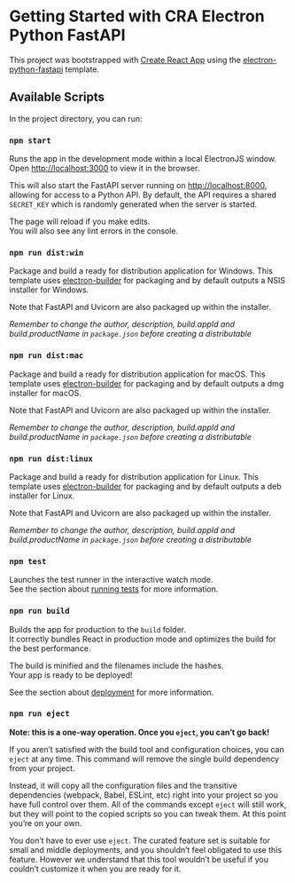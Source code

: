 # Getting Started with CRA Electron Python FastAPI

This project was bootstrapped with [Create React App](https://github.com/facebook/create-react-app) using the [electron-python-fastapi](https://www.npmjs.com/package/cra-template-electron-python-fastapi) template.

## Available Scripts

In the project directory, you can run:

### `npm start`

Runs the app in the development mode within a local ElectronJS window.\
Open [http://localhost:3000](http://localhost:3000) to view it in the browser.

This will also start the FastAPI server running on [http://localhost:8000](http://localhost:8000), allowing for access to a Python API. By default, the API requires a shared `SECRET_KEY` which is randomly generated when the server is started.

The page will reload if you make edits.\
You will also see any lint errors in the console.

### `npm run dist:win`

Package and build a ready for distribution application for Windows. This template uses [electron-builder](https://www.electron.build/) for packaging and by default outputs a NSIS installer for Windows.

Note that FastAPI and Uvicorn are also packaged up within the installer.

_Remember to change the author, description, build.appId and build.productName in `package.json` before creating a distributable_

### `npm run dist:mac`

Package and build a ready for distribution application for macOS. This template uses [electron-builder](https://www.electron.build/) for packaging and by default outputs a dmg installer for macOS.

Note that FastAPI and Uvicorn are also packaged up within the installer.

_Remember to change the author, description, build.appId and build.productName in `package.json` before creating a distributable_

### `npm run dist:linux`

Package and build a ready for distribution application for Linux. This template uses [electron-builder](https://www.electron.build/) for packaging and by default outputs a deb installer for Linux.

Note that FastAPI and Uvicorn are also packaged up within the installer.

_Remember to change the author, description, build.appId and build.productName in `package.json` before creating a distributable_

### `npm test`

Launches the test runner in the interactive watch mode.\
See the section about [running tests](https://facebook.github.io/create-react-app/docs/running-tests) for more information.

### `npm run build`

Builds the app for production to the `build` folder.\
It correctly bundles React in production mode and optimizes the build for the best performance.

The build is minified and the filenames include the hashes.\
Your app is ready to be deployed!

See the section about [deployment](https://facebook.github.io/create-react-app/docs/deployment) for more information.

### `npm run eject`

**Note: this is a one-way operation. Once you `eject`, you can’t go back!**

If you aren’t satisfied with the build tool and configuration choices, you can `eject` at any time. This command will remove the single build dependency from your project.

Instead, it will copy all the configuration files and the transitive dependencies (webpack, Babel, ESLint, etc) right into your project so you have full control over them. All of the commands except `eject` will still work, but they will point to the copied scripts so you can tweak them. At this point you’re on your own.

You don’t have to ever use `eject`. The curated feature set is suitable for small and middle deployments, and you shouldn’t feel obligated to use this feature. However we understand that this tool wouldn’t be useful if you couldn’t customize it when you are ready for it.
